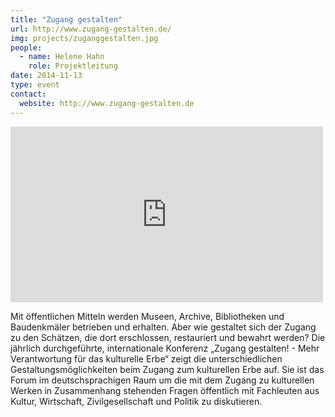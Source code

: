 ```yaml
---
title: "Zugang gestalten"
url: http://www.zugang-gestalten.de/
img: projects/zuganggestalten.jpg
people:
  - name: Helene Hahn
    role: Projektleitung
date: 2014-11-13
type: event
contact:
  website: http://www.zugang-gestalten.de
---
```


<iframe src="https://player.vimeo.com/video/112263739?color=e2007a&portrait=0" width="500" height="281" style="margin:auto;" frameborder="0" webkitallowfullscreen mozallowfullscreen allowfullscreen></iframe>

Mit öffentlichen Mitteln werden Museen, Archive, Bibliotheken und Baudenkmäler betrieben und erhalten. Aber wie gestaltet sich der Zugang zu den Schätzen, die dort erschlossen, restauriert und bewahrt werden? Die jährlich durchgeführte, internationale Konferenz „Zugang gestalten! - Mehr Verantwortung für das kulturelle Erbe“ zeigt die unterschiedlichen Gestaltungsmöglichkeiten beim Zugang zum kulturellen Erbe auf. Sie ist das Forum im deutschsprachigen Raum um die mit dem Zugang zu kulturellen Werken in Zusammenhang stehenden Fragen öffentlich mit Fachleuten aus Kultur, Wirtschaft, Zivilgesellschaft und Politik zu diskutieren.

